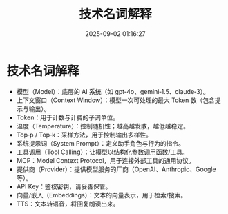 ﻿---
title: 技术名词解释
date: 2025-09-02 01:16:27
---

# 技术名词解释

- 模型（Model）：底层的 AI 系统（如 gpt‑4o、gemini‑1.5、claude‑3）。
- 上下文窗口（Context Window）：模型一次可处理的最大 Token 数（包含提示与输出）。
- Token：用于计数与计费的子词单位。
- 温度（Temperature）：控制随机性；越高越发散，越低越稳定。
- Top‑p / Top‑k：采样方法，用于控制输出多样性。
- 系统提示词（System Prompt）：定义助手角色与行为的指令。
- 工具调用（Tool Calling）：让模型以结构化参数调用函数/工具。
- MCP：Model Context Protocol，用于连接外部工具的通用协议。
- 提供商（Provider）：提供模型服务的厂商（OpenAI、Anthropic、Google 等）。
- API Key：鉴权密钥，请妥善保管。
- 向量/嵌入（Embeddings）：文本的向量表示，用于检索/搜索。
- TTS：文本转语音，将回复朗读出来。

